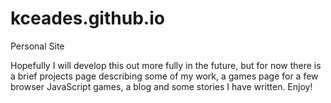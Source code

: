 # kceades.github.io
Personal Site

Hopefully I will develop this out more fully in the future, but for now there is a brief projects page describing some of my work, a games page for a few browser JavaScript games, a blog and some stories I have written. Enjoy!
